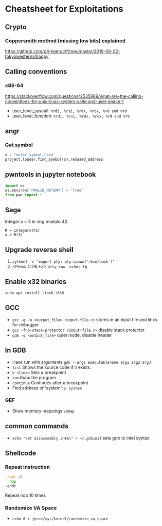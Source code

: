 # Cheatsheet for Exploitations
## Crypto
### Coppersmith method (missing low bits) explained
https://github.com/p4-team/ctf/tree/master/2019-09-02-tokyowesterns/happy


## Calling conventions
### x86-64
https://stackoverflow.com/questions/2535989/what-are-the-calling-conventions-for-unix-linux-system-calls-and-user-space-f
* user_level_syscall: `%rdi, %rsi, %rdx, %rcx, %r8 and %r9`
* user_level_function: `%rdi, %rsi, %rdx, %rcx, %r8 and %r9`

## angr
### Get symbol
```python
s = "enter_symbol_here"
project.loader.find_symbol(s).rebased_address
```
## pwntools in jupyter notebook
```python
import os
os.environ['PWNLIB_NOTERM'] = 'True'
from pwn import *
```
## Sage
Integer a = 3 in ring modulo 42:
```sage
R = Integers(42)
a = R(3)
```

## Upgrade reverse shell

1. `python3 -c "import pty; pty.spawn('/bin/bash')"`
2. <Press CTRL+Z> `stty raw -echo; fg`

## Enable x32 binaries
`sudo apt install libc6-i386`

## GCC
* `gcc -g -o <output_file> <input-file.c>` stores in an input file and links for debugger
* `gcc -fno-stack-protector <input-file.c>` disable stack protector 
* `gdb -q <output_file>` quiet mode, disable header

## In GDB
* Have run with arguments `gdb --args executablename arg1 arg2 arg3`
* `list` Shows the source code if it exists.
* `b <line>` Sets a breakpoint
* `run` Runs the program
* `continue` Continues after a breakpoint
* Find address of 'system': `p system`
### GEF
* Show memory mappings `vmmap`

## common commands
* `echo "set disassembly intel" > ~/.gdbinit` sets gdb to intel syntax


## Shellcode
### Repeat instruction
```asm 
.rept 10
  nop
.endr
```
Repeat nop 10 times

### Randomize VA Space
* `echo 0 > /proc/sys/kernel/randomize_va_space`




